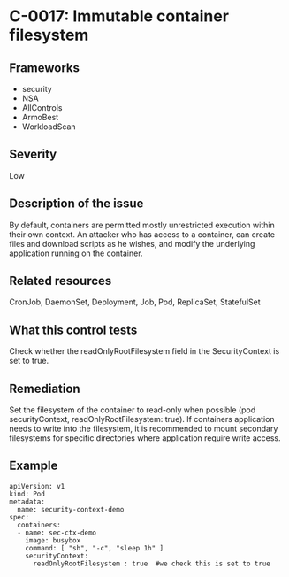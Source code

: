 # C-0017: Immutable container filesystem

## Frameworks
* security
* NSA
* AllControls
* ArmoBest
* WorkloadScan
 
## Severity
Low

## Description of the issue
By default, containers are permitted mostly unrestricted execution within their own context. An attacker who has access to a container, can create files and download scripts as he wishes, and modify the underlying application running on the container. 
 
## Related resources
CronJob, DaemonSet, Deployment, Job, Pod, ReplicaSet, StatefulSet
 
## What this control tests 
Check whether the readOnlyRootFilesystem field in the SecurityContext is set to true. 
 
## Remediation
Set the filesystem of the container to read-only when possible (pod securityContext, readOnlyRootFilesystem: true). If containers application needs to write into the filesystem, it is recommended to mount secondary filesystems for specific directories where application require write access.
 
## Example
```
apiVersion: v1
kind: Pod
metadata:
  name: security-context-demo
spec:
  containers:
  - name: sec-ctx-demo
    image: busybox
    command: [ "sh", "-c", "sleep 1h" ]
    securityContext:
      readOnlyRootFilesystem : true  #we check this is set to true
```
